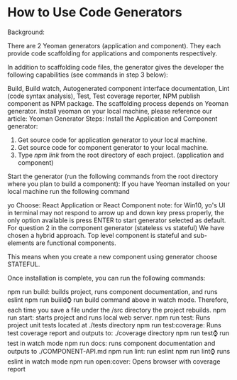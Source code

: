 # How to Use Code Generators #

Background:

There are 2 Yeoman generators (application and component).  They each provide code scaffolding for applications and components respectively.

In addition to scaffolding code files, the generator gives the developer the following capabilities (see commands in step 3 below):

Build, Build watch, Autogenerated component interface documentation, Lint (code syntax analysis), Test, Test coverage reporter, NPM publish component as NPM package.
The scaffolding process depends on Yeoman generator.
Install yeoman on your local machine, please reference our article: Yeoman Generator
Steps:
Install the Application and Component generator:
1. Get source code for application generator to your local machine.
2. Get source code for component generator to your local machine.
3. Type *npm link* from the root directory of each project. (application and component)


Start the generator (run the following commands from the root directory where you plan to build a component):
If you have Yeoman installed on your local machine run the following command

yo
Choose: React Application or React Component
note: for Win10, yo's UI in terminal may not respond to arrow up and down key press properly, the only option available is press ENTER to start generator selected as default.
For question 2 in the component generator (stateless vs stateful)
We have chosen a hybrid approach.  Top level component is stateful and sub-elements are functional components.

This means when you create a new component using generator choose STATEFUL.

Once installation is complete, you can run the following commands:

npm run build: builds project, runs component documentation, and runs eslint
npm run buiild:watch: run build command above in watch mode.  Therefore, each time you save a file under the /src directory the project rebuilds.
npm run start: starts project and runs local web server.
npm run test: Runs project unit tests located at ./tests directory
npm run test:coverage: Runs test coverage report and outputs to: ./coverage directory
npm run test:watch:  run test in watch mode
npm run docs: runs component documentation and outputs to ./COMPONENT-API.md
npm run lint: run eslint
npm run lint:watch: runs eslint in watch mode
npm run open:cover: Opens browser with coverage report


